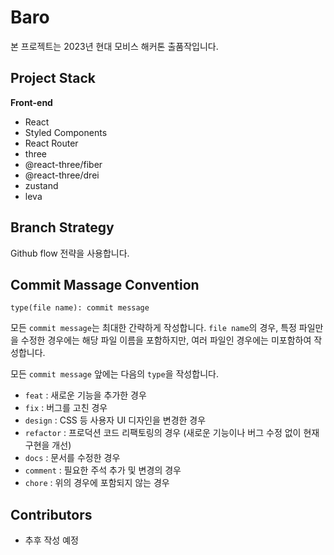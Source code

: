# Baro

본 프로젝트는 2023년 현대 모비스 해커톤 출품작입니다.

## Project Stack

**Front-end**

- React
- Styled Components
- React Router
- three
- @react-three/fiber
- @react-three/drei
- zustand
- leva

## Branch Strategy

Github flow 전략을 사용합니다.

## Commit Massage Convention

```
type(file name): commit message
```

모든 `commit message`는 최대한 간략하게 작성합니다. `file name`의 경우, 특정 파일만을 수정한 경우에는 해당 파일 이름을 포함하지만, 여러 파일인 경우에는 미포함하여 작성합니다.

모든 `commit message` 앞에는 다음의 `type`을 작성합니다.

- `feat` : 새로운 기능을 추가한 경우
- `fix` : 버그를 고친 경우
- `design` : CSS 등 사용자 UI 디자인을 변경한 경우
- `refactor` : 프로덕션 코드 리팩토링의 경우 (새로운 기능이나 버그 수정 없이 현재 구현을 개선)
- `docs` : 문서를 수정한 경우
- `comment` : 필요한 주석 추가 및 변경의 경우
- `chore` : 위의 경우에 포함되지 않는 경우

## Contributors

- 추후 작성 예정
